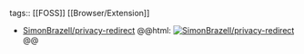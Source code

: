 tags:: [[FOSS]] [[Browser/Extension]]

- [SimonBrazell/privacy-redirect](https://github.com/SimonBrazell/privacy-redirect)
  @@html: <a href="https://github.com/SimonBrazell/privacy-redirect/"><img src="https://github-readme-stats-astronomer.vercel.app/api/pin/?username=SimonBrazell&repo=privacy-redirect&theme=tokyonight" alt="SimonBrazell/privacy-redirect"/></a>@@